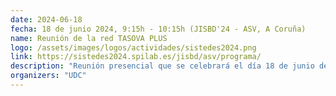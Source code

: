 ```yaml
---
date: 2024-06-18
fecha: 18 de junio 2024, 9:15h - 10:15h (JISBD'24 - ASV, A Coruña)
name: Reunión de la red TASOVA PLUS 
logo: /assets/images/logos/actividades/sistedes2024.png
link: https://sistedes2024.spilab.es/jisbd/asv/programa/
description: "Reunión presencial que se celebrará el día 18 de junio de 2024 durante el congreso SISTEDES 2024 en A Coruña. <a href='https://sistedes2024.spilab.es/jisbd/asv/programa/' title='Programa' target='_blank'>Enlace al programa</a>"
organizers: "UDC"
---
```

